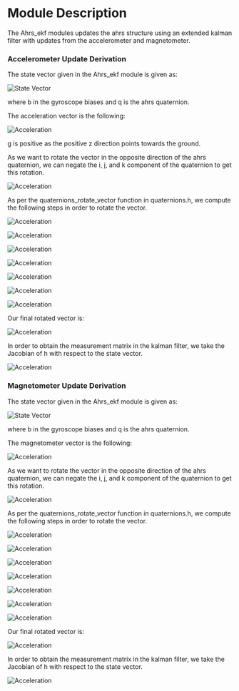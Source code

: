 # Module Description
The Ahrs_ekf modules updates the ahrs structure using an extended kalman filter with updates from the accelerometer and magnetometer.

### Accelerometer Update Derivation
The state vector given in the Ahrs_ekf module is given as:
<!-- \vec{x} = \begin{bmatrix} b_x \\ b_y \\ b_z \\ q_0 \\ q_1 \\ q_2 \\ q_3 \end{bmatrix} -->
![State Vector](http://mathurl.com/ze3ktfw.png)

where b in the gyroscope biases and q is the ahrs quaternion.

The acceleration vector is the following:
<!-- \vec{a} = \begin{bmatrix} 0 \\ 0 \\ g \end{bmatrix} -->
![Acceleration](http://mathurl.com/zogc2o3.png)

g is positive as the positive z direction points towards the ground.

As we want to rotate the vector in the opposite direction of the ahrs quaternion, we can negate the i, j, and k component of the quaternion to get this rotation.
<!-- \vec{q} = \begin{bmatrix} q_0 \\ -q_1 \\ -q_2 \\ -q_3  \end{bmatrix} -->
![Acceleration](http://mathurl.com/gqbkhnz.png)

As per the quaternions_rotate_vector function in quaternions.h, we compute the following steps in order to rotate the vector.
<!-- \vec{tmp}_1 = \begin{vmatrix} \vec{\imath} && \vec{\jmath} && \vec{k} \\ -q_1 && -q_2 && -q_3 \\ 0 && 0 && g \end{vmatrix} -->
![Acceleration](http://mathurl.com/zgryhmu.png)

<!-- \vec{tmp}_1 = \begin{bmatrix} -g q_2 \\ +g q_1 \\ 0 \end{bmatrix} -->
![Acceleration](http://mathurl.com/j66o2gq.png)

<!-- \vec{tmp}_1 = 2 \vec{tmp}_1 -->
![Acceleration](http://mathurl.com/gnc6l5g.png)

<!-- \vec{tmp}_1 = \begin{bmatrix} -2 g q_2 \\ +2 g q_1 \\ 0 \end{bmatrix} -->
![Acceleration](http://mathurl.com/gnry9g7.png)

<!-- \vec{tmp}_2 = \begin{vmatrix} \vec{\imath} && \vec{\jmath} && \vec{k} \\ -q_1 && -q_2 && -q_3 \\ -2 g q_2 && +2 g q_1 && 0 \end{vmatrix} -->
![Acceleration](http://mathurl.com/jmmb5wk.png)

<!-- \vec{tmp}_2 = \begin{bmatrix} 2 g q_1 q_3 \\ 2 g q_2 q_3 \\ -2 g q_1^2 - 2 g q_2^2 \end{bmatrix} -->
![Acceleration](http://mathurl.com/zp36pbb.png)

<!-- \vec{h} = \vec{a} + q_0 * \vec{tmp}_1 + \vec{tmp}_2 -->
![Acceleration](http://mathurl.com/jca57ht.png)

Our final rotated vector is:
<!-- \vec{h} = \begin{bmatrix} -2 g q_0 q_2 + 2 g q_1 q_3 \\ +2 g q_0 q_1 + 2 g q_2 q_3 \\ g - 2 g q_1^2 - 2 g q_2^2 \end{bmatrix} -->
![Acceleration](http://mathurl.com/jygv2cz.png)

In order to obtain the measurement matrix in the kalman filter, we take the Jacobian of h with respect to the state vector.
<!-- H = J_h(\vec{x}) = \begin{bmatrix} 0 && 0 && 0 && -2 g q_2 && +2 g q_3 && -2 g q_0 && +2 g q_1 \\ 0 && 0 && 0 && +2 g q_1 && +2 g q_0 && +2 g q_3 && +2 g q_2 \\ 0 && 0 && 0 && 0 && -4 g q_1 && -4 g q_2 && 0 \end{bmatrix} -->
<!-- For some reason, the website limits the matrix to 5 columns -->
![Acceleration](http://mathurl.com/hdcrb6d.png)


### Magnetometer Update Derivation
The state vector given in the Ahrs_ekf module is given as:
<!-- \vec{x} = \begin{bmatrix} b_x \\ b_y \\ b_z \\ q_0 \\ q_1 \\ q_2 \\ q_3 \end{bmatrix} -->
![State Vector](http://mathurl.com/ze3ktfw.png)

where b in the gyroscope biases and q is the ahrs quaternion.

The magnetometer vector is the following:
<!-- \vec{m} = \begin{bmatrix} m_0 \\ m_1 \\ m_2 \end{bmatrix} -->
![Acceleration](http://mathurl.com/jyosp6s.png)

As we want to rotate the vector in the opposite direction of the ahrs quaternion, we can negate the i, j, and k component of the quaternion to get this rotation.
<!-- \vec{q} = \begin{bmatrix} q_0 \\ -q_1 \\ -q_2 \\ -q_3  \end{bmatrix} -->
![Acceleration](http://mathurl.com/gqbkhnz.png)

As per the quaternions_rotate_vector function in quaternions.h, we compute the following steps in order to rotate the vector.
<!-- \vec{tmp}_1 = \begin{vmatrix} \vec{\imath} && \vec{\jmath} && \vec{k} \\ -q_1 && -q_2 && -q_3 \\ m_0 && m_1 && m_2 \end{vmatrix} -->
![Acceleration](http://mathurl.com/jckkqld.png)

<!-- \vec{tmp}_1 = \begin{bmatrix} m_1 q_3 - m_2 q_2\\ -m_0 q_3 + m_2 q_1 \\ m_0 q_2 - m_1 q_1 \end{bmatrix} -->
![Acceleration](http://mathurl.com/hzznupw.png)

<!-- \vec{tmp}_1 = 2 \vec{tmp}_1 -->
![Acceleration](http://mathurl.com/gnc6l5g.png)

<!-- \vec{tmp}_1 = \vec{tmp}_1 = \begin{bmatrix} 2 m_1 q_3 - 2 m_2 q_2\\ -2 m_0 q_3 + 2 m_2 q_1 \\ 2 m_0 q_2 - 2 m_1 q_1 \end{bmatrix} -->
![Acceleration](http://mathurl.com/zwjqzoq.png)

<!-- \vec{tmp}_2 = \begin{vmatrix} \vec{\imath} && \vec{\jmath} && \vec{k} \\ -q_1 && -q_2 && -q_3 \\ 2 m_1 q_3 - 2 m_2 q_2 && -2 m_0 q_3 + 2 m_2 q_1 && 2 m_0 q_2 - 2 m_1 q_1 \end{vmatrix} -->
![Acceleration](http://mathurl.com/jjqn6pd.png)

<!-- \vec{tmp}_2 = \begin{bmatrix} -2 m_0 q_2^2 - 2 m_0 q_3^2 +2 m_1 q_1 q_2 + 2 m_2 q_1 q_3 \\ 2 m_0 q_1 q_2 - 2 m_1 q_1^2 - 2 m_1 q_3^2 + 2 m_2 q_2 q_3 \\ 2 m_0 q_1 q_3 + 2 m_1 q_2 q_3 - 2 m_2 q_1^2 - 2 m_2 q_2^2 \end{bmatrix} -->
![Acceleration](http://mathurl.com/gpu8rvq.png)

<!-- \vec{h} = \vec{a} + q_0 * \vec{tmp}_1 + \vec{tmp}_2 -->
![Acceleration](http://mathurl.com/jca57ht.png)

Our final rotated vector is:
<!-- \vec{h} = \begin{bmatrix} m_0 - 2 m_0 q_2^2 - 2 m_0 q_3^2 + 2 m_1 q_0 q_3 + 2 m_1 q_1 q_2 - 2 m_2 q_0 q_2 + 2 m_2 q_1 q_3 \\ m_1 - 2 m_0 q_0 q_3 + 2 m_0 q_1 q_2 - 2 m_1 q_1^2 -2 m_1 q_3^2 + 2 m_2 q_0 q_1 + 2 m_2 q_2 q_3 \\ m_2 + 2 m_0 q_0 q_2 + 2 m_0 q_1 q_3 - 2 m_1 q_0 q_1 + 2 m_1 q_2 q_3 - 2 m_2 q_1^2 - 2 m_2 q_2^2\end{bmatrix} -->
![Acceleration](http://mathurl.com/jsnkmyz.png)

In order to obtain the measurement matrix in the kalman filter, we take the Jacobian of h with respect to the state vector.
<!-- H = J_h(\vec{x}) = \begin{bmatrix} 0 && 0 && 0 && 2 m_1 q_3 - 2 m_2 q_2 && 2 m_1 q_2 + 2 m_2 q_3 && -4 m_0 q_2 + 2 m_1 q_1 - 2 m_2 q_0 && -4 m_0 q_3 + 2 m_1 q_0 + 2m_2 q_1 \\ 0 && 0 && 0 && -2 m_0 q_3 + 2 m_2 q_1 && 2 m_0 q_2 -4 m_1 q_1 +2 m_2 q_0 && 2 m_0 q_1 + 2 m_2 q_3 && -2 m_0 q_0 - 4 m_1 q_3 + 2 m_2 q_2 \\ 0 && 0 && 0 && 2 m_0 q_2 - 2 m_1 q_1 && 2 m_0 q_3 - 2 m_1 q_0 - 4 m_2 q_1 && 2 m_0 q_0 + 2 m_1 q_3 -4 m_2 q_2 && 2 m_0 q_1 + 2 m_1 q_2 \end{bmatrix} -->
<!-- For some reason, the website limits the matrix to 5 columns -->
![Acceleration](http://mathurl.com/zwop7ts.png)


